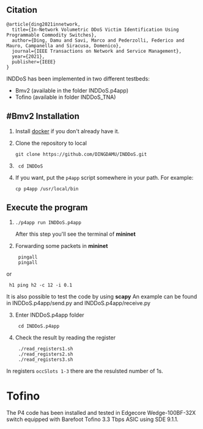 Citation
--------
```
@article{ding2021innetwork,
  title={In-Network Volumetric DDoS Victim Identification Using Programmable Commodity Switches},
  author={Ding, Damu and Savi, Marco and Pederzolli, Federico and Mauro, Campanella and Siracusa, Domenico},
  journal={IEEE Transactions on Network and Service Management},
  year={2021},
  publisher={IEEE}
}
```
INDDoS has been implemented in two different testbeds:
* Bmv2 (available in the folder INDDoS.p4app)
* Tofino (available in folder INDDoS\_TNA)

#Bmv2
Installation
------------

1. Install [docker](https://docs.docker.com/engine/installation/) if you don't
   already have it.

2. Clone the repository to local 

    ```
    git clone https://github.com/DINGDAMU/INDDoS.git  
    ```

3. ```
    cd INDDoS
   ```

4. If you want, put the `p4app` script somewhere in your path. For example:

    ```
    cp p4app /usr/local/bin
    ```

Execute the program
--------------

1.  ```
    ./p4app run INDDoS.p4app 
    ```
    After this step you'll see the terminal of **mininet**
2. Forwarding some packets in **mininet**

   ```
    pingall
    pingall
   ```
or 
   ```
    h1 ping h2 -c 12 -i 0.1
   ```

It is also possible to test the code by using **scapy**
An example can be found in INDDoS.p4app/send.py and INDDoS.p4app/receive.py


3. Enter INDDoS.p4app folder
   ```
    cd INDDoS.p4app 
   ```
4. Check the result by reading the register
   ```
    ./read_registers1.sh
    ./read_registers2.sh
    ./read_registers3.sh
   ```
 
 In registers `occSlots 1-3` there are the resulsted number of 1s.

# Tofino
The P4 code has been installed and tested in Edgecore Wedge-100BF-32X switch equipped with Barefoot Tofino 3.3 Tbps ASIC using SDE 9.1.1. 

